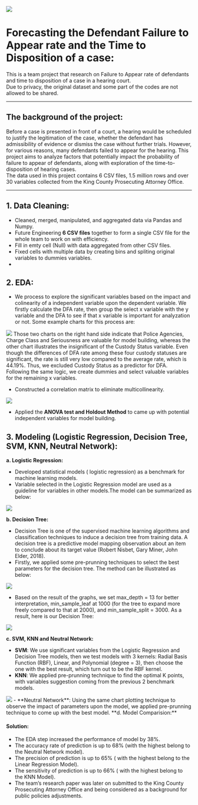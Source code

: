<img src="hearing_court.png?raw=true"/>

# Forecasting the Defendant Failure to Appear rate and the Time to Disposition of a case:

This is a team project that research on Failure to Appear rate of defendants and time to disposition of a case in a hearing court.    
Due to privacy, the original dataset and some part of the codes are not allowed to be shared. 

---
## The background of the project:
Before a case is presented in front of a court, a hearing would be scheduled to justify the legitimation of the case, whether the defendant has admissibility of evidence or dismiss the case without further trials. However, for various reasons, many defendants failed to appear for the hearing. This project aims to analyze factors that potentially impact the probability of failure to appear of defendants, along with exploration of the time-to-disposition of hearing cases.  
The data used in this project contains 6 CSV files, 1.5 million rows and over 30 variables collected from the King County Prosecuting Attorney Office.  

---

## 1. Data Cleaning:  

- Cleaned, merged, manipulated, and aggregated data  via Pandas and Numpy.  
- Future Engineering **6 CSV files** together to form a single CSV file for the whole team to work on with efficiency.  
- Fill in emty cell (Null) with data aggregated from other CSV files.  
- Fixed cells with multiple data by creating bins and spliting original variables to dummies variables.  
-   
## 2. EDA:  

- We process to explore the significant variables based on the impact and colinearity of a independent variable upon the dependent variable. We firstly calculate the DFA rate, then group the select x variable with the y variable and the DFA to see if that x variable is important for analyzation or not. Some example charts for this process are:  
<img src="dummies.png?raw=true"/>  
Those two charts on the right hand side indicate that Police Agencies, Charge Class and Seriousness are valuable for model building, whereas the other chart illustrates the insignificant of the Custody Status variable. Even though the differences of DFA rate among these four custody statuses are significant, the rate is still very low compared to the average rate, which is 44.19%. Thus, we excluded Custody Status as a predictor for DFA. Following the same logic, we create dummies and select valuable variables for the remaining x variables.  

- Constructed a correlation matrix to eliminate multicollinearity.  
<img src="corr.png?raw=true"/>  

- Applied the **ANOVA test and Holdout Method** to came up with potential independent variables for model building.  
  
## 3. Modeling (Logistic Regression, Decision Tree, SVM, KNN, Neutral Network):  
**a. Logistic Regression:**  
- Developed statistical models ( logistic regression) as a benchmark for machine learning models.   
- Variable selected in the Logistic Regression model are used as a guideline for variables in other models.The model can be summarized as below:  
<img src="logistic.png?raw=true"/>  

**b. Decision Tree:**  
- Decision Tree is one of the supervised machine learning algorithms and classification techniques to induce a decision tree from training data. A decision tree is a predictive model mapping observation about an item to conclude about its target value (Robert Nisbet, Gary Miner, John Elder, 2018).    
- Firstly, we applied some pre-prunning techniques to select the best parameters for the decision tree. The method can be illustrated as below:  
<img src="tree_prun.png?raw=true"/>  

- Based on the result of the graphs, we set max_depth = 13 for better interpretation, min_sample_leaf at 1000 (for the tree to expand more freely compared to that at 2000), and min_sample_split = 3000. As a result, here is our Decision Tree:  
<img src="tree.png?raw=true"/>  

**c. SVM, KNN and Neutral Network:**  

- **SVM**: We use significant variables from the Logistic Regression and Decision Tree models, then we test models with 3 kernels: Radial Basis Function (RBF), Linear, and Polynomial (degree = 3), then choose the one with the best result, which turn out to be the RBF kernel.  
- **KNN**: We applied pre-prunning technique to find the optimal K points, with variables suggestion coming from the previous 2 benchmark models.  
<img src="KNN.png?raw=true"/>  
- **Neutral Network**: Using the same chart plotting technique to observe the impact of parameters upon the model, we applied pre-prunning technique to come up with the best model.  
**d. Model Comparision:**  


#### Solution:   
- The EDA step increased the performance of model by 38%.    
- The accuracy rate of prediction is up to 68% (with the highest belong to the Neutral Network model).  
- The precision of prediction is up to 65% ( with the highest belong to the Linear Regression Model).
- The sensitivity of prediction is up to 66% ( with the highest belong to the KNN Model). 
- The team’s research paper was later on submitted to the King County Prosecuting Attorney Office and being considered as a background for public policies adjustments. 
